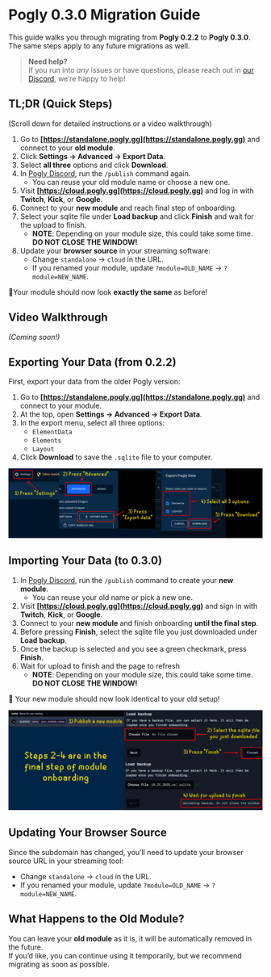 # Pogly 0.3.0 Migration Guide

This guide walks you through migrating from **Pogly 0.2.2** to **Pogly 0.3.0**.  
The same steps apply to any future migrations as well.

> **Need help?**  
> If you run into _any_ issues or have questions, please reach out in [our Discord](https://discord.gg/pogly), we’re happy to help!

## TL;DR (Quick Steps)

(Scroll down for detailed instructions or a video walkthrough)

1. Go to **[https://standalone.pogly.gg](https://standalone.pogly.gg)** and connect to your **old module**.
2. Click **Settings → Advanced → Export Data**.
3. Select **all three** options and click **Download**.
4. In [Pogly Discord](https://discord.gg/pogly), run the `/publish` command again.
   - You can reuse your old module name or choose a new one.
5. Visit **[https://cloud.pogly.gg](https://cloud.pogly.gg)** and log in with **Twitch**, **Kick**, or **Google**.
6. Connect to your **new module** and reach final step of onboarding.
7. Select your sqlite file under **Load backup** and click **Finish** and wait for the upload to finish.
   - **NOTE**: Depending on your module size, this could take some time. **DO NOT CLOSE THE WINDOW!**
8. Update your **browser source** in your streaming software:
   - Change `standalone` → `cloud` in the URL.
   - If you renamed your module, update `?module=OLD_NAME` → `?module=NEW_NAME`.

🎉Your module should now look **exactly the same** as before!

## Video Walkthrough

_(Coming soon!)_

## Exporting Your Data (from 0.2.2)

First, export your data from the older Pogly version:

1. Go to **[https://standalone.pogly.gg](https://standalone.pogly.gg)** and connect to your module.
2. At the top, open **Settings → Advanced → Export Data**.
3. In the export menu, select all three options:
   - `ElementData`
   - `Elements`
   - `Layout`
4. Click **Download** to save the `.sqlite` file to your computer.

![Export Guide](../assets/ExportGuide.png)

## Importing Your Data (to 0.3.0)

1. In [Pogly Discord](https://discord.gg/pogly), run the `/publish` command to create your **new module**.
   - You can reuse your old name or pick a new one.
2. Visit **[https://cloud.pogly.gg](https://cloud.pogly.gg)** and sign in with **Twitch**, **Kick**, or **Google**.
3. Connect to your **new module** and finish onboarding **until the final step**.
4. Before pressing **Finish**, select the sqlite file you just downloaded under **Load backup**.
5. Once the backup is selected and you see a green checkmark, press **Finish**.
6. Wait for upload to finish and the page to refresh
   - **NOTE**: Depending on your module size, this could take some time. **DO NOT CLOSE THE WINDOW!**

🎉 Your new module should now look identical to your old setup!

![Import Guide](../assets/ImportGuide.png)

## Updating Your Browser Source

Since the subdomain has changed, you’ll need to update your browser source URL in your streaming tool:

- Change `standalone` → `cloud` in the URL.
- If you renamed your module, update `?module=OLD_NAME` → `?module=NEW_NAME`.

## What Happens to the Old Module?

You can leave your **old module** as it is, it will be automatically removed in the future.  
If you’d like, you can continue using it temporarily, but we recommend migrating as soon as possible.
